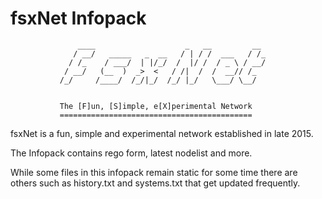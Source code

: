 # fsxNet Infopack

                   ____                    _   __         __ 
                  / __/   _____   _  __   / | / /  ___   / /_
                 / /_    / ___/  | |/_/  /  |/ /  / _ \ / __/
                / __/   (__  )  _>  <   / /|  /  /  __// /_  
               /_/     /____/  /_/|_/  /_/ |_/   \___/ \__/  


               The [F]un, [S]imple, e[X]perimental Network
               ===========================================

fsxNet is a fun, simple and experimental network established in late 2015.

The Infopack contains rego form, latest nodelist and more.

While some files in this infopack remain static for some time there are
others such as history.txt and systems.txt that get updated frequently.

